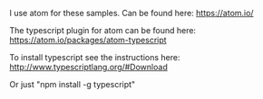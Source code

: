 I use atom for these samples. Can be found here:
https://atom.io/


The typescript plugin for atom can be found here:
https://atom.io/packages/atom-typescript

To install typescript see the instructions here:
http://www.typescriptlang.org/#Download

Or just "npm install -g typescript"
